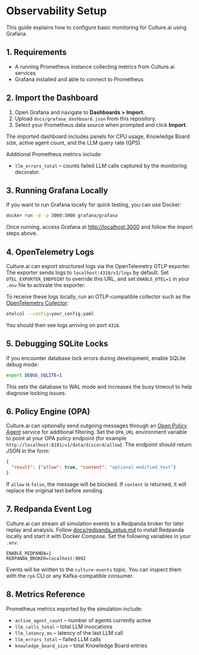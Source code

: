 # Observability Setup

This guide explains how to configure basic monitoring for Culture.ai using Grafana.

## 1. Requirements

- A running Prometheus instance collecting metrics from Culture.ai services
- Grafana installed and able to connect to Prometheus

## 2. Import the Dashboard

1. Open Grafana and navigate to **Dashboards > Import**.
2. Upload `docs/grafana_dashboard.json` from this repository.
3. Select your Prometheus data source when prompted and click **Import**.

The imported dashboard includes panels for CPU usage, Knowledge Board size, active agent count, and the LLM query rate (QPS).

Additional Prometheus metrics include:

- `llm_errors_total` – counts failed LLM calls captured by the monitoring decorator.

## 3. Running Grafana Locally

If you want to run Grafana locally for quick testing, you can use Docker:

```bash
docker run -d -p 3000:3000 grafana/grafana
```

Once running, access Grafana at [http://localhost:3000](http://localhost:3000) and follow the import steps above.

## 4. OpenTelemetry Logs

Culture.ai can export structured logs via the OpenTelemetry OTLP exporter. The exporter
sends logs to `localhost:4318/v1/logs` by default. Set `OTEL_EXPORTER_ENDPOINT` to
override this URL, and set `ENABLE_OTEL=1` in your `.env` file to activate the exporter.

To receive these logs locally, run an OTLP-compatible collector such as the
[OpenTelemetry Collector](https://opentelemetry.io/docs/collector/):

```bash
otelcol --config=your_config.yaml
```

You should then see logs arriving on port `4318`.

## 5. Debugging SQLite Locks

If you encounter database lock errors during development, enable SQLite debug mode:

```bash
export DEBUG_SQLITE=1
```

This sets the database to WAL mode and increases the busy timeout to help diagnose locking issues.

## 6. Policy Engine (OPA)

Culture.ai can optionally send outgoing messages through an [Open Policy Agent](https://www.openpolicyagent.org/) service for additional filtering. Set the `OPA_URL` environment variable to point at your OPA policy endpoint (for example `http://localhost:8181/v1/data/discord/allow`). The endpoint should return JSON in the form:

```json
{
  "result": {"allow": true, "content": "optional modified text"}
}
```

If `allow` is `false`, the message will be blocked. If `content` is returned, it will replace the original text before sending.

## 7. Redpanda Event Log

Culture.ai can stream all simulation events to a Redpanda broker for later replay and analysis.
Follow [docs/redpanda_setup.md](redpanda_setup.md) to install Redpanda locally and start it with Docker Compose.
Set the following variables in your `.env`:

```env
ENABLE_REDPANDA=1
REDPANDA_BROKER=localhost:9092
```

Events will be written to the `culture-events` topic. You can inspect them with the `rpk` CLI or any Kafka-compatible consumer.

## 8. Metrics Reference

Prometheus metrics exported by the simulation include:

- `active_agent_count` – number of agents currently active
- `llm_calls_total` – total LLM invocations
- `llm_latency_ms` – latency of the last LLM call
- `llm_errors_total` – failed LLM calls
- `knowledge_board_size` – total Knowledge Board entries

